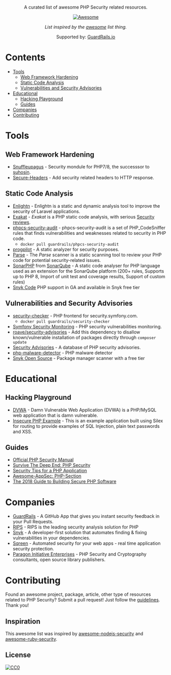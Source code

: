 <br/>
<div align="center">

A curated list of awesome PHP Security related resources.

[![Awesome](https://awesome.re/badge.svg)](https://awesome.re)

*List inspired by the [awesome](https://github.com/sindresorhus/awesome) list thing.*

Supported by: [GuardRails.io](https://www.guardrails.io)

</div>

# Contents

- [Tools](#projects)
  - [Web Framework Hardening](#web-framework-hardening)
  - [Static Code Analysis](#static-code-analysis)
  - [Vulnerabilities and Security Advisories](#vulnerabilities-and-security-advisories)
- [Educational](#educational)
  - [Hacking Playground](#hacking-playground)
  - [Guides](#guides)
- [Companies](#companies)
- [Contributing](#contributing)

# Tools

## Web Framework Hardening

- [Snuffleupagus](https://snuffleupagus.rtfd.io) - Security mondule for PHP7/8, the successsor to [suhosin](http://suhosin.org/stories/index.html).
- [Secure-Headers](https://github.com/BePsvPT/secure-headers) - Add security related headers to HTTP response.

## Static Code Analysis

- [Enlightn](https://www.laravel-enlightn.com/) - Enlightn is a static and dynamic analysis tool to improve the security of Laravel applications. 
- [Exakat](https://github.com/exakat/exakat) - *Exakat* is a PHP static code analysis, with serious [Security reviews](https://exakat.readthedocs.io/en/latest/Rulesets.html#security).
- [phpcs-security-audit](https://github.com/FloeDesignTechnologies/phpcs-security-audit) - phpcs-security-audit is a set of PHP_CodeSniffer rules that finds vulnerabilities and weaknesses related to security in PHP code.
  - `docker pull guardrails/phpcs-security-audit`
- [progpilot](https://github.com/designsecurity/progpilot) - A static analyzer for security purposes.
- [Parse](https://github.com/psecio/parse) - The *Parse* scanner is a static scanning tool to review your PHP code for potential security-related issues.
- [SonarPHP](https://github.com/SonarSource/sonar-php) from [SonarQube](https://github.com/SonarSource/sonarqube) - A static code analyser for PHP language used as an extension for the SonarQube platform (200+ rules, Supports up to PHP 8, Import of unit test and coverage results, Support of custom rules)
- [Snyk Code](https://snyk.io/product/snyk-code/) PHP support in GA and available in Snyk free tier 

## Vulnerabilities and Security Advisories

- [security-checker](https://github.com/sensiolabs/security-checker) - PHP frontend for security.symfony.com.
  - `docker pull guardrails/security-checker`
- [Symfony Security Monitoring](https://security.symfony.com/) - PHP security vulnerabilities monitoring.
- [roave/security-advisories](https://github.com/Roave/SecurityAdvisories) - Add this dependency to disallow known/vulnerable installation of packages directly through `composer update`
- [Security Advisories](https://github.com/FriendsOfPHP/security-advisories) - A database of PHP security advisories.
- [php-malware-detector](https://github.com/ollyxar/php-malware-detector) - PHP malware detector
- [Snyk Open Source](https://snyk.io/product/open-source-security-management/) - Package manager scanner with a free tier 

# Educational

## Hacking Playground

- [DVWA](https://github.com/ethicalhack3r/DVWA) - Damn Vulnerable Web Application (DVWA) is a PHP/MySQL web application that is damn vulnerable.
- [Insecure PHP Example](https://github.com/rickogden/insecure-php-example) - This is an example application built using Silex for routing to provide examples of SQL Injection, plain text passwords and XSS.

## Guides

- [Official PHP Security Manual](http://php.net/manual/en/security.php)
- [Survive The Deep End: PHP Security](https://phpsecurity.readthedocs.io/en/latest/)
- [Security Tips for a PHP Application](https://dev.to/restoreddev/security-tips-for-a-php-application-4e9a)
- [Awesome-AppSec: PHP-Section](https://github.com/paragonie/awesome-appsec#php)
- [The 2018 Guide to Building Secure PHP Software](https://paragonie.com/blog/2017/12/2018-guide-building-secure-php-software)

# Companies

- [GuardRails](https://www.guardrails.io) - A GitHub App that gives you instant security feedback in your Pull Requests.
- [RIPS](https://www.ripstech.com) - RIPS is the leading security analysis solution for PHP
- [Snyk](https://snyk.io) - A developer-first solution that automates finding & fixing vulnerabilities in your dependencies.
- [Sqreen](https://sqreen.io) - Automated security for your web apps - real time application security protection.
- [Paragon Initiative Enterprises](https://paragonie.com) - PHP Security and Cryptography consultants, open source library publishers.

# Contributing

Found an awesome project, package, article, other type of resources related to PHP Security? Submit a pull request!
Just follow the [guidelines](/CONTRIBUTING.md). Thank you!

## Inspiration

This awesome list was inspired by [awesome-nodejs-security](https://github.com/lirantal/awesome-nodejs-security) and [awesome-ruby-security](https://github.com/pxlpnk/awesome-ruby-security).

## License

[![CC0](https://mirrors.creativecommons.org/presskit/buttons/88x31/svg/cc-zero.svg)](http://creativecommons.org/publicdomain/zero/1.0/)
